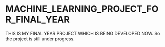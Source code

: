 # MACHINE_LEARNING_PROJECT_FOR_FINAL_YEAR
THIS IS MY FINAL YEAR PROJECT WHICH IS BEING DEVELOPED NOW. So the project is still under progress.
